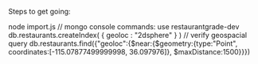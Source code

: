 Steps to get going:

node import.js
// mongo console commands:
use restaurantgrade-dev
db.restaurants.createIndex( { geoloc : "2dsphere" } )
// verify geospacial query
db.restaurants.find({"geoloc":{$near:{$geometry:{type:"Point", coordinates:[-115.07877499999998, 36.097976]}, $maxDistance:1500}}})

